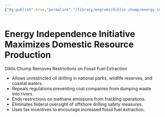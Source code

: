 ```yaml
---
{"dg-publish":true,"permalink":"/library/engrams/diklis-chump/energy-independence-initiative-maximizes-domestic-resource-production/","tags":["DC/Global-Destruction","DC/AS1"]}
---
```


# Energy Independence Initiative Maximizes Domestic Resource Production
Diklis Chump Removes Restrictions on Fossil Fuel Extraction
- Allows unrestricted oil drilling in national parks, wildlife reserves, and coastal waters.  
- Repeals regulations preventing coal companies from dumping waste into rivers.  
- Ends restrictions on methane emissions from fracking operations.  
- Eliminates federal oversight of offshore drilling safety measures.  
- Uses tax incentives to encourage increased fossil fuel extraction.
